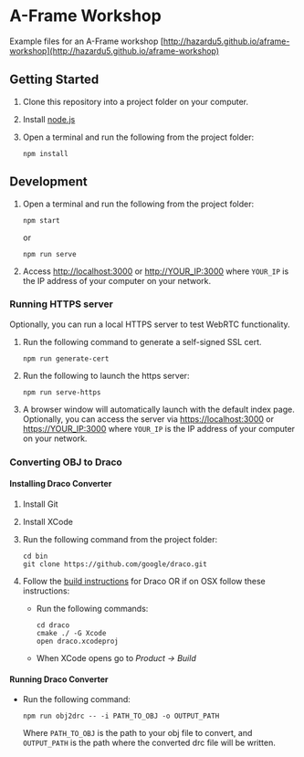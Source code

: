 # A-Frame Workshop

Example files for an A-Frame workshop [http://hazardu5.github.io/aframe-workshop](http://hazardu5.github.io/aframe-workshop)

## Getting Started

1.  Clone this repository into a project folder on your computer.

2.  Install [node.js](https://nodejs.org/en/)

3.  Open a terminal and run the following from the project folder:

    ```
    npm install
    ```

## Development

1.  Open a terminal and run the following from the project folder:

    ```
    npm start
    ```

    or

    ```
    npm run serve
    ```

2.  Access [http://localhost:3000](http://localhost:3000) or [http://YOUR_IP:3000](http://YOUR_IP:3000) where `YOUR_IP`
    is the IP address of your computer on your network.

### Running HTTPS server

Optionally, you can run a local HTTPS server to test WebRTC functionality.

1.  Run the following command to generate a self-signed SSL cert.

    ```
    npm run generate-cert
    ```

2.  Run the following to launch the https server:

    ```
    npm run serve-https
    ```

3.  A browser window will automatically launch with the default index page. Optionally, you can access the server via
    [https://localhost:3000](https://localhost:3000) or [https://YOUR_IP:3000](https://YOUR_IP:3000) where `YOUR_IP` is
    the IP address of your computer on your network.

### Converting OBJ to Draco

#### Installing Draco Converter

1.  Install Git

2.  Install XCode

3.  Run the following command from the project folder:

    ```
    cd bin
    git clone https://github.com/google/draco.git
    ```

4.  Follow the [build instructions](https://github.com/google/draco#building) for Draco OR if on OSX follow these instructions:

    *   Run the following commands:

        ```
        cd draco
        cmake ./ -G Xcode
        open draco.xcodeproj
        ```
    *   When XCode opens go to *Product -> Build*

#### Running Draco Converter

*   Run the following command:

    ```
    npm run obj2drc -- -i PATH_TO_OBJ -o OUTPUT_PATH
    ```

    Where `PATH_TO_OBJ` is the path to your obj file to convert, and `OUTPUT_PATH` is the path where the converted drc
    file will be written.
